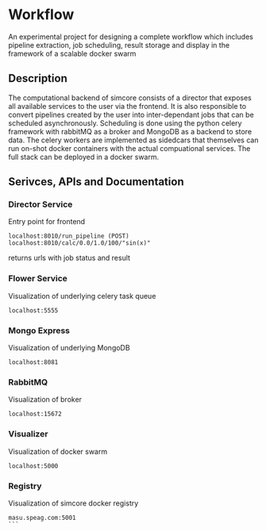 # Workflow

An experimental project for designing a complete workflow which includes pipeline extraction, job scheduling, result storage and display in the framework of a scalable docker swarm

## Description
The computational backend of simcore consists of a director that exposes all available services to the user via the frontend. It is also responsible to convert pipelines created by the user into inter-dependant jobs that can be scheduled asynchronously.
Scheduling is done using the python celery framework with rabbitMQ as a broker and MongoDB as a backend to store data. The celery workers are implemented as sidedcars that themselves can run on-shot docker containers with the actual compuational services. The full stack can be deployed in a docker swarm.

## Serivces, APIs and Documentation

### Director Service
Entry point for frontend

```
localhost:8010/run_pipeline (POST)
localhost:8010/calc/0.0/1.0/100/"sin(x)"
```
returns urls with job status and result

### Flower Service
Visualization of underlying celery task queue
```
localhost:5555
```

### Mongo Express
Visualization of underlying MongoDB

```
localhost:8081
```

### RabbitMQ
Visualization of broker
```
localhost:15672
```

### Visualizer
Visualization of docker swarm
```
localhost:5000
```

### Registry
Visualization of simcore docker registry
````
masu.speag.com:5001
```

